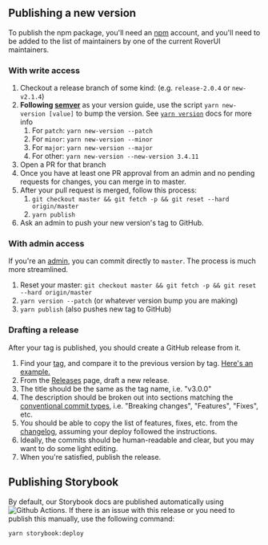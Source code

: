 ## Publishing a new version

To publish the npm package, you'll need an [npm](https://www.npmjs.com/) account, and you'll need to be added to the list of maintainers by one of the current RoverUI maintainers.

### With write access

1. Checkout a release branch of some kind: (e.g. `release-2.0.4` or `new-v2.1.4`)
2. **Following [semver](https://semver.org)** as your version guide, use the script `yarn new-version [value]` to bump the version. See [`yarn version`](https://classic.yarnpkg.com/en/docs/cli/version/) docs for more info
   1. For `patch`: `yarn new-version --patch`
   2. For `minor`: `yarn new-version --minor`
   3. For `major`: `yarn new-version --major`
   4. For other: `yarn new-version --new-version 3.4.11`
3. Open a PR for that branch
4. Once you have at least one PR approval from an admin and no pending requests for changes, you can merge in to master.
5. After your pull request is merged, follow this process:
   1. `git checkout master && git fetch -p && git reset --hard origin/master`
   2. `yarn publish`
6. Ask an admin to push your new version's tag to GitHub.

### With admin access

If you're an [admin](https://github.com/cision/rover-ui/settings/access), you can commit directly to `master`. The process is much more streamlined.

1. Reset your master: `git checkout master && git fetch -p && git reset --hard origin/master`
2. `yarn version --patch` (or whatever version bump you are making)
3. `yarn publish` (also pushes new tag to GitHub)

### Drafting a release

After your tag is published, you should create a GitHub release from it.

1. Find your [tag](https://github.com/cision/rover-ui/tags), and compare it to the previous version by tag. [Here's an example.](https://github.com/cision/rover-ui/compare/v2.4.5...v2.4.6)
2. From the [Releases](https://github.com/cision/rover-ui/releases) page, draft a new release.
3. The title should be the same as the tag name, i.e. "v3.0.0"
4. The description should be broken out into sections matching the [conventional commit types](https://www.conventionalcommits.org/en/v1.0.0-beta.4/), i.e. "Breaking changes", "Features", "Fixes", etc.
5. You should be able to copy the list of features, fixes, etc. from the [changelog](https://github.com/cision/rover-ui/blob/master/CHANGELOG.md), assuming your deploy followed the instructions.
6. Ideally, the commits should be human-readable and clear, but you may want to do some light editing.
7. When you're satisfied, publish the release.

## Publishing Storybook

By default, our Storybook docs are published automatically using ![Github Actions](.github/workflows/gh-pages.yml). If there is an issue with this release or you need to publish this manually, use the following command:

```sh
yarn storybook:deploy
```
